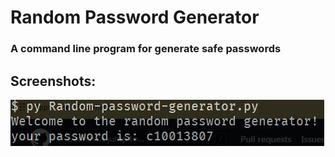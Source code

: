 # Random Password Generator
### A command line program for generate safe passwords

## Screenshots:
![Capture.jpg](./images/Capture.jpg)
